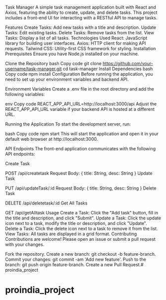 Task Manager
A simple task management application built with React and Axios, featuring the ability to create, update, and delete tasks. This project includes a front-end UI for interacting with a RESTful API to manage tasks.

Features
Create Tasks: Add new tasks with a title and description.
Update Tasks: Edit existing tasks.
Delete Tasks: Remove tasks from the list.
View Tasks: Display a list of all tasks.
Technologies Used
React: JavaScript library for building user interfaces.
Axios: HTTP client for making API requests.
Tailwind CSS: Utility-first CSS framework for styling.
Installation
Prerequisites
Ensure you have Node.js installed on your machine.

Clone the Repository
bash
Copy code
git clone https://github.com/your-username/task-manager.git
cd task-manager
Install Dependencies
bash
Copy code
npm install
Configuration
Before running the application, you need to set up your environment variables and backend API.

Environment Variables
Create a .env file in the root directory and add the following variables:

env
Copy code
REACT_APP_API_URL=http://localhost:3000/api
Adjust the REACT_APP_API_URL variable if your backend API is hosted at a different URL.

Running the Application
To start the development server, run:

bash
Copy code
npm start
This will start the application and open it in your default web browser at http://localhost:3000.

API Endpoints
The front-end application communicates with the following API endpoints:

Create Task

POST /api/createtask
Request Body: { title: String, desc: String }
Update Task

PUT /api/updateTask/:id
Request Body: { title: String, desc: String }
Delete Task

DELETE /api/deletetask/:id
Get All Tasks

GET /api/getAlltask
Usage
Create a Task: Click the "Add task" button, fill in the title and description, and click "Submit".
Update a Task: Click the update icon next to a task, modify the title or description, and click "Update".
Delete a Task: Click the delete icon next to a task to remove it from the list.
View Tasks: All tasks are displayed in a grid format.
Contributing
Contributions are welcome! Please open an issue or submit a pull request with your changes.

Fork the repository.
Create a new branch: git checkout -b feature-branch.
Commit your changes: git commit -am 'Add new feature'.
Push to the branch: git push origin feature-branch.
Create a new Pull Request.# proindia_project
# proindia_project
